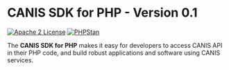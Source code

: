 # CANIS SDK for PHP - Version 0.1

[![Apache 2 License](https://img.shields.io/packagist/l/aws/aws-sdk-php.svg?style=flat)](http://aws.amazon.com/apache-2-0/)
[![PHPStan](https://img.shields.io/badge/PHPStan-level%207-brightgreen.svg?style=flat)](https://phpstan.org/)


The **CANIS SDK for PHP** makes it easy for developers to access CANIS API in their PHP code, and build robust applications and software
using CANIS services.